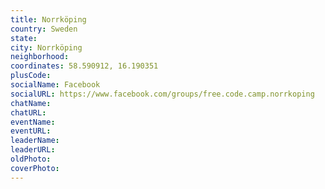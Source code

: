 ```yaml
---
title: Norrköping
country: Sweden
state: 
city: Norrköping
neighborhood: 
coordinates: 58.590912, 16.190351
plusCode:
socialName: Facebook
socialURL: https://www.facebook.com/groups/free.code.camp.norrkoping
chatName:
chatURL:
eventName:
eventURL:
leaderName:
leaderURL:
oldPhoto: 
coverPhoto:
---
```

